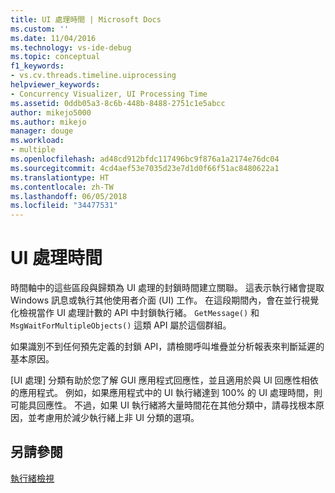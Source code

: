```yaml
---
title: UI 處理時間 | Microsoft Docs
ms.custom: ''
ms.date: 11/04/2016
ms.technology: vs-ide-debug
ms.topic: conceptual
f1_keywords:
- vs.cv.threads.timeline.uiprocessing
helpviewer_keywords:
- Concurrency Visualizer, UI Processing Time
ms.assetid: 0ddb05a3-8c6b-448b-8488-2751c1e5abcc
author: mikejo5000
ms.author: mikejo
manager: douge
ms.workload:
- multiple
ms.openlocfilehash: ad48cd912bfdc117496bc9f876a1a2174e76dc04
ms.sourcegitcommit: 4cd4aef53e7035d23e7d1d0f66f51ac8480622a1
ms.translationtype: HT
ms.contentlocale: zh-TW
ms.lasthandoff: 06/05/2018
ms.locfileid: "34477531"
---
```

# <a name="ui-processing-time"></a>UI 處理時間
時間軸中的這些區段與歸類為 UI 處理的封鎖時間建立關聯。 這表示執行緒會提取 Windows 訊息或執行其他使用者介面 (UI) 工作。 在這段期間內，會在並行視覺化檢視當作 UI 處理計數的 API 中封鎖執行緒。 `GetMessage()` 和 `MsgWaitForMultipleObjects()` 這類 API 屬於這個群組。  
  
 如果識別不到任何預先定義的封鎖 API，請檢閱呼叫堆疊並分析報表來判斷延遲的基本原因。  
  
 [UI 處理] 分類有助於您了解 GUI 應用程式回應性，並且適用於與 UI 回應性相依的應用程式。 例如，如果應用程式中的 UI 執行緒達到 100% 的 UI 處理時間，則可能具回應性。 不過，如果 UI 執行緒將大量時間花在其他分類中，請尋找根本原因，並考慮用於減少執行緒上非 UI 分類的選項。  
  
## <a name="see-also"></a>另請參閱  
 [執行緒檢視](../profiling/threads-view-parallel-performance.md)